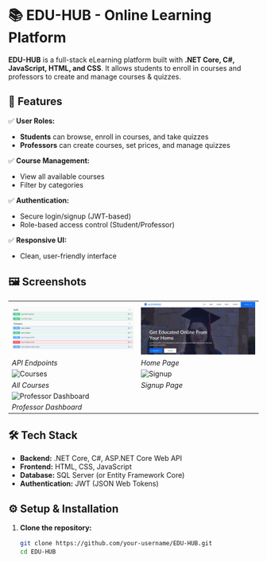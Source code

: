 # 📚 EDU-HUB - Online Learning Platform

**EDU-HUB** is a full-stack eLearning platform built with **.NET Core, C#, JavaScript, HTML, and CSS**. It allows students to enroll in courses and professors to create and manage courses & quizzes.

## 🚀 Features

✅ **User Roles:**  
- **Students** can browse, enroll in courses, and take quizzes  
- **Professors** can create courses, set prices, and manage quizzes  

✅ **Course Management:**  
- View all available courses  
- Filter by categories  

✅ **Authentication:**  
- Secure login/signup (JWT-based)  
- Role-based access control (Student/Professor)  

✅ **Responsive UI:**  
- Clean, user-friendly interface  

## 🖼️ Screenshots

<div align="center">
  <table>
    <tr>
      <td><img src="WhatsApp Image 2025-05-20 at 18.34.34_5b09fb74.jpg" width="100%" alt="API Docs"></td>
      <td><img src="WhatsApp Image 2025-05-20 at 18.35.18_253ca619.jpg" width="100%" alt="Home Page"></td>
    </tr>
    <tr>
      <td><em>API Endpoints</em></td>
      <td><em>Home Page</em></td>
    </tr>
    <tr>
      <td><img src="WhatsApp%20Image%202025-05-20%20at%2018.35.44_48b3fa06.jpg" width="100%" alt="Courses"></td>
      <td><img src="WhatsApp%20Image%202025-05-20%20at%2018.36.04_13fb99d8.jpg" width="100%" alt="Signup"></td>
    </tr>
    <tr>
      <td><em>All Courses</em></td>
      <td><em>Signup Page</em></td>
    </tr>
    <tr>
      <td colspan="2"><img src="WhatsApp%20Image%202025-05-20%20at%2018.36.36_78eab420.jpg" width="100%" alt="Professor Dashboard"></td>
    </tr>
    <tr>
      <td colspan="2"><em>Professor Dashboard</em></td>
    </tr>
  </table>
</div>

## 🛠️ Tech Stack

- **Backend:** .NET Core, C#, ASP.NET Core Web API
- **Frontend:** HTML, CSS, JavaScript
- **Database:** SQL Server (or Entity Framework Core)
- **Authentication:** JWT (JSON Web Tokens)

## ⚙️ Setup & Installation

1. **Clone the repository:**
   ```sh
   git clone https://github.com/your-username/EDU-HUB.git
   cd EDU-HUB
